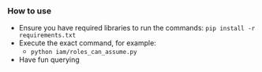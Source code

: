 ### How to use
- Ensure you have required libraries to run the commands: `pip install -r requirements.txt`
- Execute the exact command, for example:
  - `python iam/roles_can_assume.py`
- Have fun querying
